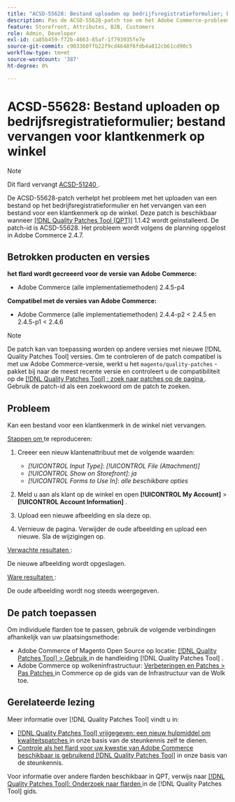 ```yaml
---
title: "ACSD-55628: Bestand uploaden op bedrijfsregistratieformulier; bestand vervangen voor klantkenmerk op winkel"
description: Pas de ACSD-55628-patch toe om het Adobe Commerce-probleem te verhelpen door een bestand op het bedrijfsregistratieformulier te uploaden en een bestand voor een klantkenmerk in de winkel te vervangen.
feature: Storefront, Attributes, B2B, Customers
role: Admin, Developer
exl-id: ca85b459-f72b-4663-85af-1f793935fe7e
source-git-commit: c903360ffb22f9cd4648f6fdb4a812cb61cd90c5
workflow-type: tm+mt
source-wordcount: '387'
ht-degree: 0%

---
```


# ACSD-55628: Bestand uploaden op bedrijfsregistratieformulier; bestand vervangen voor klantkenmerk op winkel

>[!NOTE]
>
>Dit flard vervangt [ ACSD-51240 ](/help/support-tools/patches-available-in-qpt-tool/v1-1-33/acsd-51240-uploaded-file-missing-while-registering-via-company-registration-form.md).

De ACSD-55628-patch verhelpt het probleem met het uploaden van een bestand op het bedrijfsregistratieformulier en het vervangen van een bestand voor een klantkenmerk op de winkel. Deze patch is beschikbaar wanneer [[!DNL Quality Patches Tool (QPT)]](/help/announcements/adobe-commerce-announcements/magento-quality-patches-released-new-tool-to-self-serve-quality-patches.md) 1.1.42 wordt geïnstalleerd. De patch-id is ACSD-55628. Het probleem wordt volgens de planning opgelost in Adobe Commerce 2.4.7.

## Betrokken producten en versies

**het flard wordt gecreeerd voor de versie van Adobe Commerce:**

* Adobe Commerce (alle implementatiemethoden) 2.4.5-p4

**Compatibel met de versies van Adobe Commerce:**

* Adobe Commerce (alle implementatiemethoden) 2.4.4-p2 &lt; 2.4.5 en 2.4.5-p1 &lt; 2.4.6

>[!NOTE]
>
>De patch kan van toepassing worden op andere versies met nieuwe [!DNL Quality Patches Tool] versies. Om te controleren of de patch compatibel is met uw Adobe Commerce-versie, werkt u het `magento/quality-patches` -pakket bij naar de meest recente versie en controleert u de compatibiliteit op de [[!DNL Quality Patches Tool] : zoek naar patches op de pagina ](https://experienceleague.adobe.com/tools/commerce-quality-patches/index.html) . Gebruik de patch-id als een zoekwoord om de patch te zoeken.

## Probleem

Kan een bestand voor een klantkenmerk in de winkel niet vervangen.

<u> Stappen om </u> te reproduceren:

1. Creeer een nieuw klantenattribuut met de volgende waarden:

   * *[!UICONTROL Input Type]*: *[!UICONTROL File (Attachment)]*
   * *[!UICONTROL Show on Storefront]*: *ja*
   * *[!UICONTROL Forms to Use In]*: *alle beschikbare opties*

1. Meld u aan als klant op de winkel en open **[!UICONTROL My Account]** > **[!UICONTROL Account Information]** .
1. Upload een nieuwe afbeelding en sla deze op.
1. Vernieuw de pagina. Verwijder de oude afbeelding en upload een nieuwe. Sla de wijzigingen op.

<u> Verwachte resultaten </u>:

De nieuwe afbeelding wordt opgeslagen.

<u> Ware resultaten </u>:

De oude afbeelding wordt nog steeds weergegeven.

## De patch toepassen

Om individuele flarden toe te passen, gebruik de volgende verbindingen afhankelijk van uw plaatsingsmethode:

* Adobe Commerce of Magento Open Source op locatie: [[!DNL Quality Patches Tool]  > Gebruik ](https://experienceleague.adobe.com/docs/commerce-operations/tools/quality-patches-tool/usage.html) in de handleiding [!DNL Quality Patches Tool] .
* Adobe Commerce op wolkeninfrastructuur: [ Verbeteringen en Patches > Pas Patches ](https://experienceleague.adobe.com/docs/commerce-cloud-service/user-guide/develop/upgrade/apply-patches.html) in Commerce op de gids van de Infrastructuur van de Wolk toe.

## Gerelateerde lezing

Meer informatie over [!DNL Quality Patches Tool] vindt u in:

* [[!DNL Quality Patches Tool]  vrijgegeven: een nieuw hulpmiddel om kwaliteitspatches ](/help/announcements/adobe-commerce-announcements/magento-quality-patches-released-new-tool-to-self-serve-quality-patches.md) in onze basis van de steunkennis zelf te dienen.
* [ Controle als het flard voor uw kwestie van Adobe Commerce beschikbaar is gebruikend  [!DNL Quality Patches Tool]](/help/support-tools/patches-available-in-qpt-tool/check-patch-for-magento-issue-with-magento-quality-patches.md) in onze basis van de steunkennis.

Voor informatie over andere flarden beschikbaar in QPT, verwijs naar [[!DNL Quality Patches Tool]: Onderzoek naar flarden ](https://experienceleague.adobe.com/tools/commerce-quality-patches/index.html) in de [!DNL Quality Patches Tool] gids.
